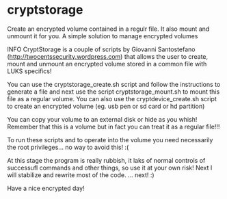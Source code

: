 cryptstorage
============

Create an encrypted volume contained in a regulr file. It also mount and unmount it for you. A simple solution to manage encrypted volumes

INFO
CryptStorage is a couple of scripts by Giovanni Santostefano
(http://twocentssecurity.wordpress.com) that allows the
user to create, mount and unmount an encrypted volume
stored in a common file with LUKS specifics!

You can use the 
cryptstorage_create.sh
script and follow the instructions to generate a file and next
use the script
cryptstorage_mount.sh 
to mount this file as a regular volume.
You can also use the
cryptdevice_create.sh
script to create an encrypted volume (eg. usb pen or sd card or hd partition)

You can copy your volume to an external disk or hide as you
whish! Remember that this is a volume but in fact you can
treat it as a regular file!!!

To run these scripts and to operate into the volume you need
necessarily the root privileges... no way to avoid this! :(

At this stage the program is really rubbish, it laks of
normal controls of successufl commands and other things, so
use it at your own risk!
Next I will stabilize and rewrite most of the code.
...
next! :)

Have a nice encrypted day!
